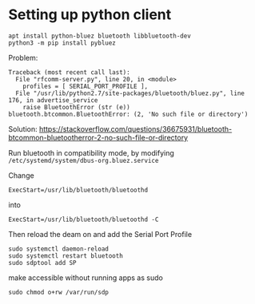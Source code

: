 # Setting up python client

```
apt install python-bluez bluetooth libbluetooth-dev
python3 -m pip install pybluez
```

Problem:
```
Traceback (most recent call last):
  File "rfcomm-server.py", line 20, in <module>
    profiles = [ SERIAL_PORT_PROFILE ],
  File "/usr/lib/python2.7/site-packages/bluetooth/bluez.py", line 176, in advertise_service
    raise BluetoothError (str (e))
bluetooth.btcommon.BluetoothError: (2, 'No such file or directory')
```
Solution:
https://stackoverflow.com/questions/36675931/bluetooth-btcommon-bluetootherror-2-no-such-file-or-directory

Run bluetooth in compatibility mode, by modifying `/etc/systemd/system/dbus-org.bluez.service`

Change

```
ExecStart=/usr/lib/bluetooth/bluetoothd
```
into
```
ExecStart=/usr/lib/bluetooth/bluetoothd -C
```

Then reload the deam on and add the Serial Port Profile

```
sudo systemctl daemon-reload
sudo systemctl restart bluetooth
sudo sdptool add SP
```

make accessible without running apps as sudo
```
sudo chmod o+rw /var/run/sdp
```

